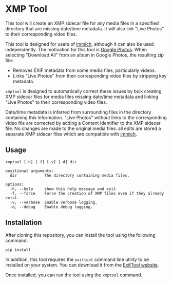 # XMP Tool

This tool will create an XMP sidecar file for any media files in a specified directory that are missing date/time metadata. It will also link "Live Photos" to their corresponding video files.

This tool is designed for users of [immich](https://github.com/immich-app/immich), although it can also be used independently. The motivation for this tool is [Google Photos](https://photos.google.com/). When selecting "Download All" from an album in Google Photos, the resulting zip file:
- Removes EXIF metadata from some media files, particularly videos.
- Links "Live Photos" from their corresponding video files by stripping key metadata.

`xmptool` is designed to automatically correct these issues by bulk creating XMP sidecar files for media files missing date/time metadata and linking "Live Photos" to their corresponding video files.

Date/time metadata is inferred from surrounding files in the directory containing this information. "Live Photos" without links to the corresponding video file are corrected by adding a Content Identifier to the XMP sidecar file. No changes are made to the original media files: all edits are stored a separate XMP sidecar files which are compatible with [immich](https://github.com/immich-app/immich).

## Usage

```
xmptool [-h] [-f] [-v] [-d] dir

positional arguments:
  dir            The directory containing media files.

options:
  -h, --help     show this help message and exit
  -f, --force    Force the creation of XMP files even if they already exist.
  -v, --verbose  Enable verbose logging.
  -d, --debug    Enable debug logging.
```

## Installation

After cloning this repository, you can install the tool using the following command:

```bash
pip install .
```

In addition, this tool requires the `exiftool` command line utility to be installed on your system. You can download it from the [ExifTool website](https://exiftool.org/).

Once installed, you can run the tool using the `xmptool` command.